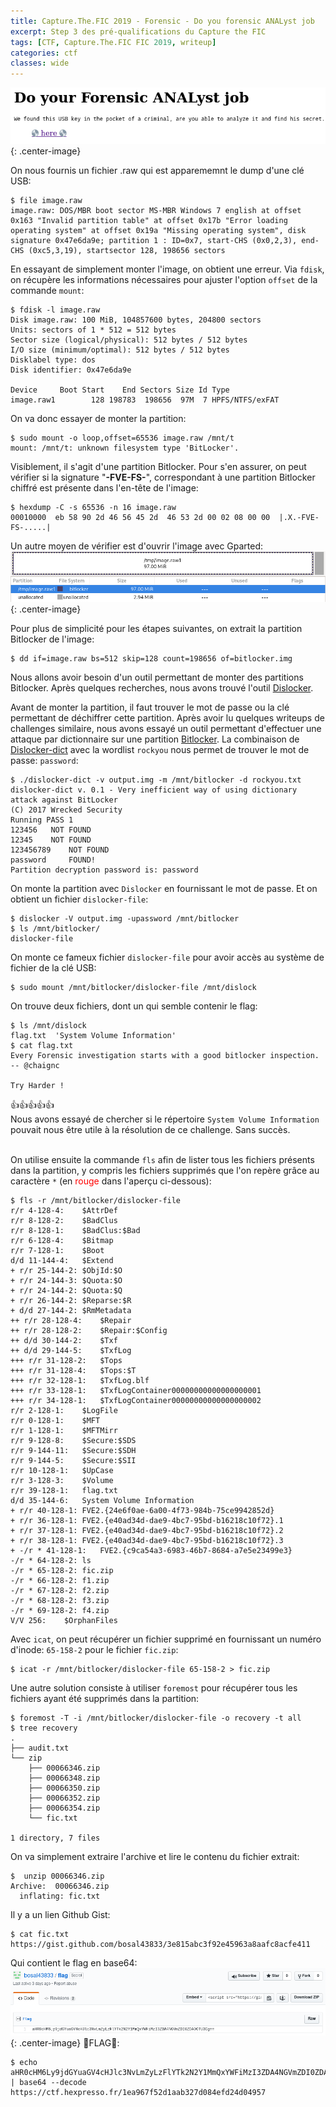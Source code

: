 ```yaml
---
title: Capture.The.FIC 2019 - Forensic - Do you forensic ANALyst job
excerpt: Step 3 des pré-qualifications du Capture the FIC
tags: [CTF, Capture.The.FIC FIC 2019, writeup]
categories: ctf
classes: wide
---
```


![Challenge](/assets/images/do_your_forensic_analyst_job_chall.png){: .center-image}


On nous fournis un fichier .raw qui est apparememnt le dump d'une clé USB:
```
$ file image.raw   
image.raw: DOS/MBR boot sector MS-MBR Windows 7 english at offset 0x163 "Invalid partition table" at offset 0x17b "Error loading operating system" at offset 0x19a "Missing operating system", disk signature 0x47e6da9e; partition 1 : ID=0x7, start-CHS (0x0,2,3), end-CHS (0xc5,3,19), startsector 128, 198656 sectors
```
En essayant de simplement monter l'image, on obtient une erreur. Via `fdisk`, on récupère les informations nécessaires pour ajuster l'option `offset` de la commande `mount`:
```
$ fdisk -l image.raw
Disk image.raw: 100 MiB, 104857600 bytes, 204800 sectors
Units: sectors of 1 * 512 = 512 bytes
Sector size (logical/physical): 512 bytes / 512 bytes
I/O size (minimum/optimal): 512 bytes / 512 bytes
Disklabel type: dos
Disk identifier: 0x47e6da9e

Device     Boot Start    End Sectors Size Id Type
image.raw1        128 198783  198656  97M  7 HPFS/NTFS/exFAT
```

On va donc essayer de monter la partition:
```
$ sudo mount -o loop,offset=65536 image.raw /mnt/t
mount: /mnt/t: unknown filesystem type 'BitLocker'.
```
Visiblement, il s'agit d'une partition Bitlocker. Pour s'en assurer, on peut vérifier si la signature "**-FVE-FS-**", correspondant à une partition Bitlocker chiffré est présente dans l'en-tête de l'image:
```
$ hexdump -C -s 65536 -n 16 image.raw
00010000  eb 58 90 2d 46 56 45 2d  46 53 2d 00 02 08 00 00  |.X.-FVE-FS-.....|
```
Un autre moyen de vérifier est d'ouvrir l'image avec Gparted:
![Challenge](/assets/images/do_your_forensic_analyst_job_gparted.png){: .center-image}

Pour plus de simplicité pour les étapes suivantes, on extrait la partition Bitlocker de l'image:
```
$ dd if=image.raw bs=512 skip=128 count=198656 of=bitlocker.img 
```

Nous allons avoir besoin d'un outil permettant de monter des partitions Bitlocker. Après quelques recherches, nous avons trouvé l'outil [Dislocker](https://github.com/Aorimn/dislocker).<br>

Avant de monter la partition, il faut trouver le mot de passe ou la clé permettant de déchiffrer cette partition.
Après avoir lu quelques writeups de challenges similaire, nous avons essayé un outil permettant d'effectuer une attaque par dictionnaire sur une partition [Bitlocker](https://en.wikipedia.org/wiki/BitLocker).
La combinaison de [Dislocker-dict](https://wreckedsecurity.com/encryption-and-data-protection/brute-force-dictionary-attack-against-bitlocker/) avec la wordlist `rockyou` nous permet de trouver le mot de passe: `password`:
```
$ ./dislocker-dict -v output.img -m /mnt/bitlocker -d rockyou.txt
dislocker-dict v. 0.1 - Very inefficient way of using dictionary attack against BitLocker
(C) 2017 Wrecked Security
Running PASS 1
123456	 NOT FOUND
12345	 NOT FOUND
123456789	 NOT FOUND
password	 FOUND!
Partition decryption password is: password
```
On monte la partition avec `Dislocker` en fournissant le mot de passe. Et on obtient un fichier `dislocker-file`:
```
$ dislocker -V output.img -upassword /mnt/bitlocker
$ ls /mnt/bitlocker/
dislocker-file
```
On monte ce fameux fichier `dislocker-file` pour avoir accès au système de fichier de la clé USB:
```
$ sudo mount /mnt/bitlocker/dislocker-file /mnt/dislock
```
On trouve deux fichiers, dont un qui semble contenir le flag:
```
$ ls /mnt/dislock                  
flag.txt  'System Volume Information'
$ cat flag.txt
Every Forensic investigation starts with a good bitlocker inspection.
-- @chaignc

Try Harder !
```
:thumbsup::thumbsup::thumbsup::thumbsup::thumbsup:<br/>
Nous avons essayé de chercher si le répertoire `System Volume Information` pouvait nous être utile à la résolution de ce challenge. Sans succès.<br/><br/>

On utilise ensuite la commande `fls` afin de lister tous les fichiers présents dans la partition, y compris les fichiers supprimés que l'on repère grâce au caractère `*` (en <span style="color:red">rouge</span> dans l'aperçu ci-dessous): 
```
$ fls -r /mnt/bitlocker/dislocker-file
r/r 4-128-4:	$AttrDef
r/r 8-128-2:	$BadClus
r/r 8-128-1:	$BadClus:$Bad
r/r 6-128-4:	$Bitmap
r/r 7-128-1:	$Boot
d/d 11-144-4:	$Extend
+ r/r 25-144-2:	$ObjId:$O
+ r/r 24-144-3:	$Quota:$O
+ r/r 24-144-2:	$Quota:$Q
+ r/r 26-144-2:	$Reparse:$R
+ d/d 27-144-2:	$RmMetadata
++ r/r 28-128-4:	$Repair
++ r/r 28-128-2:	$Repair:$Config
++ d/d 30-144-2:	$Txf
++ d/d 29-144-5:	$TxfLog
+++ r/r 31-128-2:	$Tops
+++ r/r 31-128-4:	$Tops:$T
+++ r/r 32-128-1:	$TxfLog.blf
+++ r/r 33-128-1:	$TxfLogContainer00000000000000000001
+++ r/r 34-128-1:	$TxfLogContainer00000000000000000002
r/r 2-128-1:	$LogFile
r/r 0-128-1:	$MFT
r/r 1-128-1:	$MFTMirr
r/r 9-128-8:	$Secure:$SDS
r/r 9-144-11:	$Secure:$SDH
r/r 9-144-5:	$Secure:$SII
r/r 10-128-1:	$UpCase
r/r 3-128-3:	$Volume
r/r 39-128-1:	flag.txt
d/d 35-144-6:	System Volume Information
+ r/r 40-128-1:	FVE2.{24e6f0ae-6a00-4f73-984b-75ce9942852d}
+ r/r 36-128-1:	FVE2.{e40ad34d-dae9-4bc7-95bd-b16218c10f72}.1
+ r/r 37-128-1:	FVE2.{e40ad34d-dae9-4bc7-95bd-b16218c10f72}.2
+ r/r 38-128-1:	FVE2.{e40ad34d-dae9-4bc7-95bd-b16218c10f72}.3
+ -/r * 41-128-1:	FVE2.{c9ca54a3-6983-46b7-8684-a7e5e23499e3}
-/r * 64-128-2:	ls
-/r * 65-128-2:	fic.zip
-/r * 66-128-2:	f1.zip
-/r * 67-128-2:	f2.zip
-/r * 68-128-2:	f3.zip
-/r * 69-128-2:	f4.zip
V/V 256:	$OrphanFiles
```
Avec `icat`, on peut récupérer un fichier supprimé en fournissant un numéro d'inode: `65-158-2` pour le fichier `fic.zip`:
```
$ icat -r /mnt/bitlocker/dislocker-file 65-158-2 > fic.zip
```
Une autre solution consiste à utiliser `foremost` pour récupérer tous les fichiers ayant été supprimés dans la partition:
```
$ foremost -T -i /mnt/bitlocker/dislocker-file -o recovery -t all
$ tree recovery
.
├── audit.txt
└── zip
    ├── 00066346.zip
    ├── 00066348.zip
    ├── 00066350.zip
    ├── 00066352.zip
    ├── 00066354.zip
    └── fic.txt

1 directory, 7 files
```
On va simplement extraire l'archive et lire le contenu du fichier extrait:
```
$  unzip 00066346.zip 
Archive:  00066346.zip
  inflating: fic.txt                 
```
Il y a un lien Github Gist:
```
$ cat fic.txt 
https://gist.github.com/bosal43833/3e815abc3f92e45963a8aafc8acfe411
```
Qui contient le flag en base64:
![Gist](/assets/images/do_your_forensic_analyst_job_gist.png){: .center-image}
:checkered_flag:FLAG:checkered_flag::
```
$ echo aHR0cHM6Ly9jdGYuaGV4cHJlc3NvLmZyLzFlYTk2N2Y1MmQxYWFiMzI3ZDA4NGVmZDI0ZDA0OTU3Cg== | base64 --decode
https://ctf.hexpresso.fr/1ea967f52d1aab327d084efd24d04957
```

